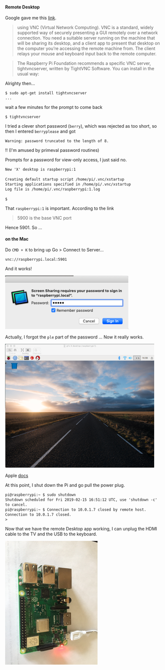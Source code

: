 #### Remote Desktop

Google gave me this [link](https://smittytone.wordpress.com/2016/03/02/mac_remote_desktop_pi/).

> using VNC (Virtual Network Computing). VNC is a standard, widely supported way of securely presenting a GUI remotely over a network connection. You need a suitable server running on the machine that will be sharing its desktop, and a client app to present that desktop on the computer you’re accessing the remote machine from. The client relays your mouse and keyboard input back to the remote computer.

> The Raspberry Pi Foundation recommends a specific VNC server, tightvncserver, written by TightVNC Software. You can install in the usual way:

Alrighty then...

```
$ sudo apt-get install tightvncserver
...
```

wait a few minutes for the prompt to come back

```
$ tightvncserver
```

I tried a clever short password (``berry``), which was rejected as too short, so then I entered ``berryplease`` and got

```
Warning: password truncated to the length of 8.
```

!! (I'm amused by primeval password routines)

Prompts for a password for view-only access, I just said no.

```
New 'X' desktop is raspberrypi:1

Creating default startup script /home/pi/.vnc/xstartup
Starting applications specified in /home/pi/.vnc/xstartup
Log file is /home/pi/.vnc/raspberrypi:1.log

$
```

That ``raspberrypi:1`` is important.  According to the link

> 5900 is the base VNC port

Hence 5901.  So ...


#### on the Mac

Do ``CMD + K`` to bring up Go > Connect to Server...

```
vnc://raspberrypi.local:5901
```

And it works!

<img src="../figs/2a.png" style="width: 400px;" />

Actually, I forgot the ``ple`` part of the password ...  Now it really works.

<img src="../figs/2b.png" style="height: 400px;" />

Apple [docs](https://www.apple.com/remotedesktop/)

At this point, I shut down the Pi and go pull the power plug.

```
pi@raspberrypi:~ $ sudo shutdown
Shutdown scheduled for Fri 2019-02-15 16:51:12 UTC, use 'shutdown -c' to cancel.
pi@raspberrypi:~ $ Connection to 10.0.1.7 closed by remote host.
Connection to 10.0.1.7 closed.
>
```

Now that we have the remote Desktop app working, I can unplug the HDMI cable to the TV and the USB to the keyboard.

<img src="../figs/bare_pi.JPG" style="height: 400px;" />
